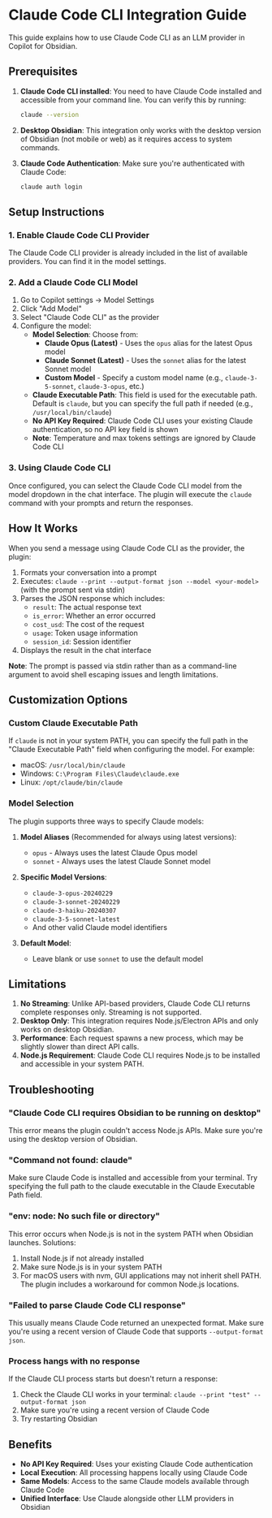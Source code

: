 # Claude Code CLI Integration Guide

This guide explains how to use Claude Code CLI as an LLM provider in Copilot for Obsidian.

## Prerequisites

1. **Claude Code CLI installed**: You need to have Claude Code installed and accessible from your command line. You can verify this by running:

   ```bash
   claude --version
   ```

2. **Desktop Obsidian**: This integration only works with the desktop version of Obsidian (not mobile or web) as it requires access to system commands.

3. **Claude Code Authentication**: Make sure you're authenticated with Claude Code:
   ```bash
   claude auth login
   ```

## Setup Instructions

### 1. Enable Claude Code CLI Provider

The Claude Code CLI provider is already included in the list of available providers. You can find it in the model settings.

### 2. Add a Claude Code CLI Model

1. Go to Copilot settings → Model Settings
2. Click "Add Model"
3. Select "Claude Code CLI" as the provider
4. Configure the model:
   - **Model Selection**: Choose from:
     - **Claude Opus (Latest)** - Uses the `opus` alias for the latest Opus model
     - **Claude Sonnet (Latest)** - Uses the `sonnet` alias for the latest Sonnet model
     - **Custom Model** - Specify a custom model name (e.g., `claude-3-5-sonnet`, `claude-3-opus`, etc.)
   - **Claude Executable Path**: This field is used for the executable path. Default is `claude`, but you can specify the full path if needed (e.g., `/usr/local/bin/claude`)
   - **No API Key Required**: Claude Code CLI uses your existing Claude authentication, so no API key field is shown
   - **Note**: Temperature and max tokens settings are ignored by Claude Code CLI

### 3. Using Claude Code CLI

Once configured, you can select the Claude Code CLI model from the model dropdown in the chat interface. The plugin will execute the `claude` command with your prompts and return the responses.

## How It Works

When you send a message using Claude Code CLI as the provider, the plugin:

1. Formats your conversation into a prompt
2. Executes: `claude --print --output-format json --model <your-model>` (with the prompt sent via stdin)
3. Parses the JSON response which includes:
   - `result`: The actual response text
   - `is_error`: Whether an error occurred
   - `cost_usd`: The cost of the request
   - `usage`: Token usage information
   - `session_id`: Session identifier
4. Displays the result in the chat interface

**Note**: The prompt is passed via stdin rather than as a command-line argument to avoid shell escaping issues and length limitations.

## Customization Options

### Custom Claude Executable Path

If `claude` is not in your system PATH, you can specify the full path in the "Claude Executable Path" field when configuring the model. For example:

- macOS: `/usr/local/bin/claude`
- Windows: `C:\Program Files\Claude\claude.exe`
- Linux: `/opt/claude/bin/claude`

### Model Selection

The plugin supports three ways to specify Claude models:

1. **Model Aliases** (Recommended for always using latest versions):

   - `opus` - Always uses the latest Claude Opus model
   - `sonnet` - Always uses the latest Claude Sonnet model

2. **Specific Model Versions**:

   - `claude-3-opus-20240229`
   - `claude-3-sonnet-20240229`
   - `claude-3-haiku-20240307`
   - `claude-3-5-sonnet-latest`
   - And other valid Claude model identifiers

3. **Default Model**:
   - Leave blank or use `sonnet` to use the default model

## Limitations

1. **No Streaming**: Unlike API-based providers, Claude Code CLI returns complete responses only. Streaming is not supported.
2. **Desktop Only**: This integration requires Node.js/Electron APIs and only works on desktop Obsidian.
3. **Performance**: Each request spawns a new process, which may be slightly slower than direct API calls.
4. **Node.js Requirement**: Claude Code CLI requires Node.js to be installed and accessible in your system PATH.

## Troubleshooting

### "Claude Code CLI requires Obsidian to be running on desktop"

This error means the plugin couldn't access Node.js APIs. Make sure you're using the desktop version of Obsidian.

### "Command not found: claude"

Make sure Claude Code is installed and accessible from your terminal. Try specifying the full path to the claude executable in the Claude Executable Path field.

### "env: node: No such file or directory"

This error occurs when Node.js is not in the system PATH when Obsidian launches. Solutions:

1. Install Node.js if not already installed
2. Make sure Node.js is in your system PATH
3. For macOS users with nvm, GUI applications may not inherit shell PATH. The plugin includes a workaround for common Node.js locations.

### "Failed to parse Claude Code CLI response"

This usually means Claude Code returned an unexpected format. Make sure you're using a recent version of Claude Code that supports `--output-format json`.

### Process hangs with no response

If the Claude CLI process starts but doesn't return a response:

1. Check the Claude CLI works in your terminal: `claude --print "test" --output-format json`
2. Make sure you're using a recent version of Claude Code
3. Try restarting Obsidian

## Benefits

- **No API Key Required**: Uses your existing Claude Code authentication
- **Local Execution**: All processing happens locally using Claude Code
- **Same Models**: Access to the same Claude models available through Claude Code
- **Unified Interface**: Use Claude alongside other LLM providers in Obsidian
